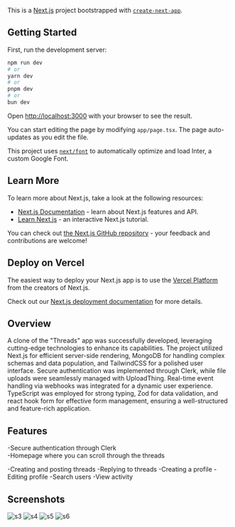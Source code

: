 This is a [Next.js](https://nextjs.org/) project bootstrapped with [`create-next-app`](https://github.com/vercel/next.js/tree/canary/packages/create-next-app).

## Getting Started

First, run the development server:

```bash
npm run dev
# or
yarn dev
# or
pnpm dev
# or
bun dev
```

Open [http://localhost:3000](http://localhost:3000) with your browser to see the result.

You can start editing the page by modifying `app/page.tsx`. The page auto-updates as you edit the file.

This project uses [`next/font`](https://nextjs.org/docs/basic-features/font-optimization) to automatically optimize and load Inter, a custom Google Font.

## Learn More

To learn more about Next.js, take a look at the following resources:

- [Next.js Documentation](https://nextjs.org/docs) - learn about Next.js features and API.
- [Learn Next.js](https://nextjs.org/learn) - an interactive Next.js tutorial.

You can check out [the Next.js GitHub repository](https://github.com/vercel/next.js/) - your feedback and contributions are welcome!

## Deploy on Vercel

The easiest way to deploy your Next.js app is to use the [Vercel Platform](https://vercel.com/new?utm_medium=default-template&filter=next.js&utm_source=create-next-app&utm_campaign=create-next-app-readme) from 
the creators of Next.js.

Check out our [Next.js deployment documentation](https://nextjs.org/docs/deployment) for more details.

## Overview
A clone of the "Threads" app was successfully developed, leveraging cutting-edge technologies to enhance its capabilities. The project utilized Next.js for efficient server-side rendering, MongoDB for handling complex schemas and data population, and TailwindCSS for a polished user interface. Secure authentication was implemented through Clerk, while file uploads were seamlessly managed with UploadThing. Real-time event handling via webhooks was integrated for a dynamic user experience. TypeScript was employed for strong typing, Zod for data validation, and react hook form for effective form management, ensuring a well-structured and feature-rich application.

## Features
-Secure authentication through Clerk <br/>  -Homepage where you can scroll through the threads

-Creating and posting threads
-Replying to threads 
-Creating a profile
-Editing profile
-Search users
-View activity

## Screenshots
![s3](https://github.com/aun1414/Threads-App/assets/106032365/39f7e1dd-1899-45e2-85da-61a236a8cc49)
![s4](https://github.com/aun1414/Threads-App/assets/106032365/b375c995-123e-4fda-a702-3c50290af4d9)
![s5](https://github.com/aun1414/Threads-App/assets/106032365/5413ee6c-ca84-4928-bdf3-bf4b395810ce)
![s6](https://github.com/aun1414/Threads-App/assets/106032365/43f83da7-306a-4707-b0f7-3eb9f1686616)




##
